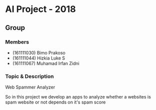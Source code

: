 # AI Project - 2018 
## Group 

### Members

* (161111030) Bimo Prakoso
* (161111044) Hizkia Luke S
* (161111067) Muhamad Irfan Zidni

### Topic & Description

Web Spammer Analyzer

So in this project we develop an apps to analyze whether a websites is spam website or not depends on it's spam score


